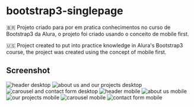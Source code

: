# bootstrap3-singlepage
🇧🇷 Projeto criado para por em pratica conhecimentos no curso de Bootstrap3 da Alura, o projeto foi criado usando o conceito de mobile first.

🇺🇸 Project created to put into practice knowledge in Alura's Bootstrap3 course, the project was created using the concept of mobile first.

## Screenshot
![header desktop](https://i.ibb.co/D1N1J84/imagem-2021-12-07-111459-min.webp)
![about us and our projects desktop](https://i.ibb.co/r0mxqdC/imagem-2021-12-07-111523-min.webp)
![carousel and contact form desktop](https://i.ibb.co/yfQYcnr/imagem-2021-12-07-111610-min.webp)
![header mobile](https://i.ibb.co/nkpVjKH/imagem-2021-12-07-111653-min.webp)
![about us mobile](https://i.ibb.co/4gkvN8V/imagem-2021-12-07-111712-min.webp)
![our projects mobile](https://i.ibb.co/4NYNXQN/imagem-2021-12-07-111731-min.webp)
![carousel mobile](https://i.ibb.co/TrdVvXm/imagem-2021-12-07-111801-min.webp)
![contact form mobile](https://i.ibb.co/9TQMTZZ/imagem-2021-12-07-111815-min.webp)
